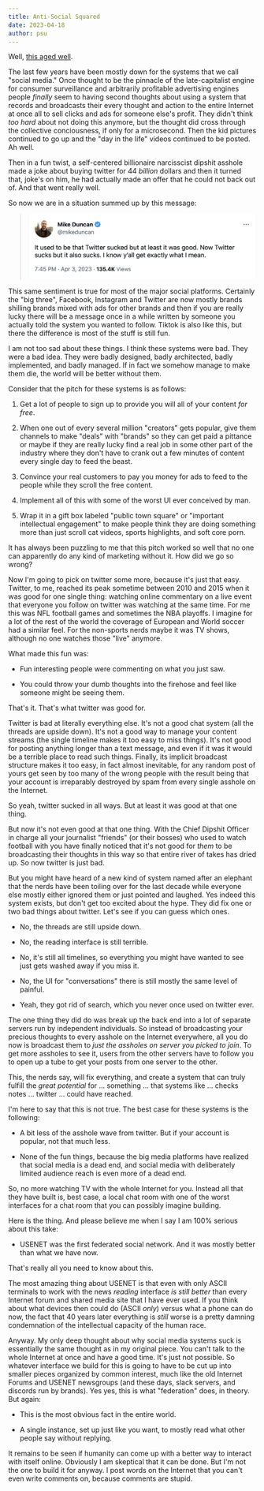 ```yaml
---
title: Anti-Social Squared
date: 2023-04-18
author: psu
---
```


Well, [this aged well](anti-social-social-networking.html).

The last few years have been mostly down for the systems that we call "social media." Once
thought to be the pinnacle of the late-capitalist engine for consumer surveillance and
arbitrarily profitable advertising engines people _finally_ seem to having second thoughts
about using a system that records and broadcasts their every thought and action to the
entire Internet at once all to sell clicks and ads for someone else's profit. They didn't
think _too hard_ about not doing this anymore, but the thought did cross through the
collective conciousness, if only for a microsecond. Then the kid pictures continued to go
up and the "day in the life" videos continued to be posted. Ah well.

Then in a fun twist, a self-centered billionaire narcisscist dipshit asshole made a joke
about buying twitter for 44 _billion_ dollars and then it turned that, joke's on him, he
had actually made an offer that he could not back out of. And that went really well.

So now we are in a situation summed up by this message:

> <img src="../images/duncan-twitter.png" width=500 alt="It used to be that Twitter sucked but at least it was good. Now Twitter sucks but it also sucks. I know y'all get exactly what I mean."></a>

This same sentiment is true for most of the major social platforms. Certainly the "big
three", Facebook, Instagram and Twitter are now mostly brands shilling brands mixed with
ads for other brands and then if you are really lucky there will be a message once in a
while written by someone you actually told the system you wanted to follow. Tiktok is also
like this, but there the difference is most of the stuff is still fun.

I am not too sad about these things. I think these systems were bad. They were a bad idea.
They were badly designed, badly architected, badly implemented, and badly managed. If in
fact we somehow manage to make them die, the world will be better without them.

Consider that the pitch for these systems is as follows:

1. Get a lot of people to sign up to provide you will all of your content _for free_.

2. When one out of every several million "creators" gets popular, give them channels to
   make "deals" with "brands" so they can get paid a pittance or maybe if they are really
   lucky find a real job in some other part of the industry where they don't have to crank
   out a few minutes of content every single day to feed the beast.

3. Convince your real customers to pay you money for ads to feed to the people while they
   scroll the free content.

4. Implement all of this with some of the worst UI ever conceived by man.

5. Wrap it in a gift box labeled "public town square" or "important intellectual
   engagement" to make people think they are doing something more than just scroll cat
   videos, sports highlights, and soft core porn.

It has always been puzzling to me that this pitch worked so well that no one can
apparently do any kind of marketing without it. How did we go so wrong?

Now I'm going to pick on twitter some more, because it's just that easy. Twitter, to me,
reached its peak sometime between 2010 and 2015 when it was good for one single thing:
watching online commentary on a live event that everyone you follow on twitter was
watching at the same time. For me this was NFL football games and sometimes the NBA
playoffs. I imagine for a lot of the rest of the world the coverage of European and World
soccer had a similar feel. For the non-sports nerds maybe it was TV shows, although no one
watches those "live" anymore.

What made this fun was:

* Fun interesting people were commenting on what you just saw.

* You could throw your dumb thoughts into the firehose and feel like someone might be
  seeing them.

That's it. That's what twitter was good for.

Twitter is bad at literally everything else. It's not a good chat system (all the threads
are upside down). It's not a good way to manage your content streams (the single timeline
makes it too easy to miss things). It's not good for posting anything longer than a text
message, and even if it was it would be a terrible place to read such things. Finally, its
implicit broadcast structure makes it too easy, in fact almost inevitable, for any random
post of yours get seen by too many of the wrong people with the result being that your
account is irreparably destroyed by spam from every single asshole on the Internet.

So yeah, twitter sucked in all ways. But at least it was good at that one thing.

But now it's not even good at that one thing. With the Chief Dipshit Officer in charge all
your journalist "friends" (or their bosses) who used to watch football with you have
finally noticed that it's not good for _them_ to be broadcasting their thoughts in this
way so that entire river of takes has dried up. So now twitter is just bad.

But you might have heard of a new kind of system named after an elephant that the nerds
have been toiling over for the last decade while everyone else mostly either ignored them
or just pointed and laughed. Yes indeed this system exists, but don't get too excited
about the hype. They did fix one or two bad things about twitter. Let's see if you can
guess which ones.

* No, the threads are still upside down.

* No, the reading interface is still terrible.

* No, it's still all timelines, so everything you might have wanted to see just gets
  washed away if you miss it.

* No, the UI for "conversations" there is still mostly the same level of painful.

* Yeah, they got rid of search, which you never once used on twitter ever.

The one thing they did do was break up the back end into a lot of separate servers run by
independent individuals. So instead of broadcasting your precious thoughts to every
asshole on the Internet everywhere, all you do now is broadcast them to _just the assholes
on server you picked to join_. To get more assholes to see it, users from the other servers
have to follow you to open up a tube to get your posts from one server to the other.

This, the nerds say, will fix everything, and create a system that can truly fulfill the
_great potential_ for ... something ... that systems like ... checks notes ... twitter ... could
have reached.

I'm here to say that this is not true. The best case for these systems is the following:

* A bit less of the asshole wave from twitter. But if your account is popular, not that
  much less.

* None of the fun things, because the big media platforms have realized that social media
  is a dead end, and social media with deliberately limited audience reach is even more of
  a dead end.

So, no more watching TV with the whole Internet for you. Instead all that they have built
is, best case, a local chat room with one of the worst interfaces for a chat room that you
can possibly imagine building.

Here is the thing. And please believe me when I say I am 100% serious about this take:

* USENET was the first federated social network. And it was mostly better than what we
  have now.

That's really all you need to know about this.

The most amazing thing about USENET is that even with only ASCII terminals to work with
the news _reading_ interface _is still better_ than every Internet forum and shared media
site that I have ever used. If you think about what devices then could do (ASCII _only_)
versus what a phone can do now, the fact that 40 years later everything is _still_ worse
is a pretty damning condemnation of the intellectual capacity of the human race.

Anyway. My only deep thought about why social media systems suck is essentially the same
thought as in my original piece. You can't talk to the whole Internet at once and have a
good time. It's just not possible. So whatever interface we build for this is going to
have to be cut up into smaller pieces organized by common interest, much like the old
Internet Forums and USENET newsgroups (and these days, slack servers, and discords run by
brands). Yes yes, this is what "federation" does, in theory. But again:

* This is the most obvious fact in the entire world.

* A single instance, set up just like you want, to mostly read what other people say
  without replying.

It remains to be seen if humanity can come up with a better way to interact with itself
online. Obviously I am skeptical that it can be done. But I'm not the one to build it for
anyway. I post words on the Internet that you can't even write comments on, because
comments are stupid.

